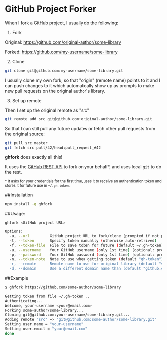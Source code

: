 # GitHub Project Forker

When I fork a GitHub project, I usually do the following:

1. Fork

  Original: https://github.com/original-author/some-library

  Forked: https://github.com/my-username/some-library

2. Clone

  ```sh
  git clone git@github.com:my-username/some-library.git
  ```
  I usually clone my own fork, so that "origin" (remote name) points to it and I can push changes to it which automatically show up as prompts to make new pull requests on the original author's library.

3. Set up remote

  Then I set up the original remote as "src"

  ```sh
  git remote add src git@github.com:original-author/some-library.git
  ```

  So that I can still pull any future updates or fetch other pull requests from the original source:

  ```sh
  git pull src master
  git fetch src pull/42/head:pull_request_#42
  ```

**ghfork** does exactly all this!

It uses the [GitHub REST API][1] to fork on your behalf\*, and uses local `git` to do the rest.

<sup>\* It asks for your credentials for the first time, uses it to receive an authentication token and stores it for future use in `~/.gh-token`.</sup>

  [1]: https://developer.github.com/v3/repos/forks/#create-a-fork

##Installation

```sh
npm install -g ghfork
```

##Usage:

```sh
ghfork <GitHub project URL>

Options:
  -u, --url         GitHub project URL to fork/clone [prompted if not provided]
  -t, --token       Specify token manually (otherwise auto-retrived)
  -f, --token-file  File to save token for future (default ~/.gh-token)
  -u, --username    Your GitHub username (only 1st time) [optional: prompted if necessary]
  -p, --password    Your GitHub password (only 1st time) [optional: prompted if necessary]
  -n, --token-note  Note to use when getting token (default "gh-token"). If you're gettig error "already exists", try changing this.
  -r, --remote      Remote name to use for original library (default "src")
  -d, --domain      Use a different domain name than (default "github.com"). In case you use 'acc1.github.com' in your SSH config
```

##Example

```sh
$ ghfork https://github.com/some-author/some-library

Getting token from file ~/.gh-token...
Authenticating...
Welcome, your-username <your@email.com>
Forking some-author/some-library...
Cloning git@github.com:your-username/some-library.git...
Adding remote "src" => "git@github.com:some-author/some-library.git"
Setting user.name = "your-username"
Setting user.email = "your@email.com"
done
```

